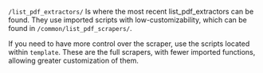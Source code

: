 `/list_pdf_extractors/` Is where the most recent list_pdf_extractors can be found. They use imported scripts with low-customizability, which can be found in `/common/list_pdf_scrapers/`.

If you need to have more control over the scraper, use the scripts located within `template`. These are the full scrapers, with fewer imported functions, allowing greater customization of them. 
